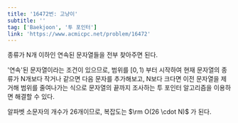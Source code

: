 ```yaml
---
title: '16472번: 고냥이'
subtitle: ''
tag: ['Baekjoon', '투 포인터']
link: 'https://www.acmicpc.net/problem/16472'
---
```


종류가 N개 이하인 연속된 문자열들을 전부 찾아주면 된다.

'연속'된 문자열이라는 조건이 있으므로, 범위를 $[0, 1)$ 부터 시작하여 현재 문자열의 종류가 N개보다 작거나 같으면 다음 문자를 추가해보고, N보다 크다면 이전 문자열을 제거해 범위를 줄여나가는 식으로 문자열의 끝까지 조사하는 투 포인터 알고리즘을 이용하면 해결할 수 있다.

알파벳 소문자의 개수가 26개이므로, 복잡도는 $\rm O(26 \cdot N)$ 가 된다.